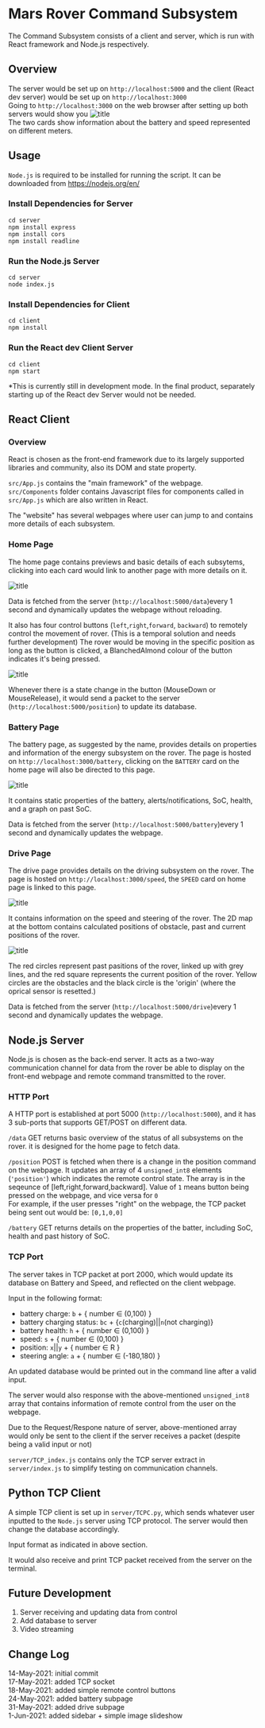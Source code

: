 # Mars Rover Command Subsystem
The Command Subsystem consists of a client and server, which is run with React framework and Node.js respectively.

## Overview
The server would be set up on `http://localhost:5000` and the client (React dev server) would be set up on `http://localhost:3000` <br/>
Going to `http://localhost:3000` on the web browser after setting up both servers would show you 
![title](images/webpage.png) <br>
The two cards show information about the battery and speed represented on different meters. 

## Usage
`Node.js` is required to be installed for running the script. It can be downloaded from https://nodejs.org/en/
### Install Dependencies for Server
```
cd server 
npm install express 
npm install cors
npm install readline
```
### Run the Node.js Server
```
cd server
node index.js
```
### Install Dependencies for Client
```
cd client
npm install 
```
### Run the React dev Client Server
``` 
cd client
npm start
```
*This is currently still in development mode. In the final product, separately starting up of the React dev Server would not be needed.

## React Client

### Overview
React is chosen as the front-end framework due to its largely supported libraries and community, also its DOM and state property. 

`src/App.js` contains the "main framework" of the webpage. <br/>
`src/Components` folder contains Javascript files for components called in `src/App.js` which are also written in React. 

The "website" has several webpages where user can jump to and contains more details of each subsystem.

### Home Page
The home page contains previews and basic details of each subsytems, clicking into each card would link to another page with more details on it.

![title](images/webpage.png) <br>

Data is fetched from the server (`http://localhost:5000/data`)every 1 second and dynamically updates the webpage without reloading.

It also has four control buttons (`left`,`right`,`forward`, `backward`) to remotely control the movement of rover. (This is a temporal solution and needs further development) The rover would be moving in the specific position as long as the button is clicked, a BlanchedAlmond colour of the button indicates it's being pressed.

![title](images/controllerbutton.png) <br>

Whenever there is a state change in the button (MouseDown or MouseRelease), it would send a packet to the server (`http://localhost:5000/position`) to update its database.

### Battery Page
The battery page, as suggested by the name, provides details on properties and information of the energy subsystem on the rover. The page is hosted on `http://localhost:3000/battery`, clicking on the `BATTERY` card on the home page will also be directed to this page.

![title](images/battery.png) <br>

It contains static properties of the battery, alerts/notifications, SoC, health, and a graph on past SoC.

Data is fetched from the server (`http://localhost:5000/battery`)every 1 second and dynamically updates the webpage.

### Drive Page
The drive page provides details on the driving subsystem on the rover. The page is hosted on `http://localhost:3000/speed`, the `SPEED` card on home page is linked to this page. 

![title](images/drive.png) <br>

It contains information on the speed and steering of the rover. The 2D map at the bottom contains calculated positions of obstacle, past and current positions of the rover.

![title](images/map.png) <br>

The red circles represent past pasitions of the rover, linked up with grey lines, and the red square represents the current position of the rover. Yellow circles are the obstacles and the black circle is the 'origin' (where the oprical sensor is resetted.)

Data is fetched from the server (`http://localhost:5000/drive`)every 1 second and dynamically updates the webpage.


## Node.js Server
Node.js is chosen as the back-end server. It acts as a two-way communication channel for data from the rover be able to display on the front-end webpage and remote command transmitted to the rover.

### HTTP Port
A HTTP port is established at port 5000 (`http://localhost:5000`), and it has 3 sub-ports that supports GET/POST on different data.

`/data` GET returns basic overview of the status of all subsystems on the rover. it is designed for the home page to fetch data. 

`/position` POST is fetched when there is a change in the position command on the webpage. It updates an array of 4 `unsigned_int8` elements (`'position'`) which indicates the remote control state. The array is in the seqeunce of [left,right,forward,backward]. Value of `1` means button being pressed on the webpage, and vice versa for `0` <br/>
For example, if the user presses "right" on the webpage, the TCP packet being sent out would be:
`[0,1,0,0]`

`/battery` GET returns details on the properties of the batter, including SoC, health and past history of SoC.

### TCP Port
The server takes in TCP packet at port 2000, which would update its database on Battery and Speed, and reflected on the client webpage.

Input in the following format: <br/>
* battery charge: `b` + { number ∈ (0,100) }
* battery charging status: `bc` + {`c`(charging)||`n`(not charging)} 
* battery health: `h` + { number ∈ (0,100) }
* speed: `s` + { number ∈ (0,100) }
* position: `x`||`y` + { number ∈ R } 
* steering angle: `a` + { number ∈ (-180,180) }

An updated database would be printed out in the command line after a valid input.

The server would also response with the above-mentioned `unsigned_int8` array that contains information of remote control from the user on the webpage.

Due to the Request/Respone nature of server, above-mentioned array would only be sent to the client if the server receives a packet (despite being a valid input or not)

`server/TCP_index.js` contains only the TCP server extract in `server/index.js` to simplify testing on communication channels.

## Python TCP Client
A simple TCP client is set up in `server/TCPC.py`, which sends whatever user inputted to the `Node.js` server using TCP protocol. The server would then change the database accordingly. 

Input format as indicated in above section.

It would also receive and print TCP packet received from the server on the terminal.


## Future Development
1. Server receiving and updating data from control
2. Add database to server
3. Video streaming

## Change Log
14-May-2021: initial commit <br/>
17-May-2021: added TCP socket <br/>
18-May-2021: added simple remote control buttons <br/>
24-May-2021: added battery subpage <br/>
31-May-2021: added drive subpage <br/>
1-Jun-2021: added sidebar + simple image slideshow <br/>